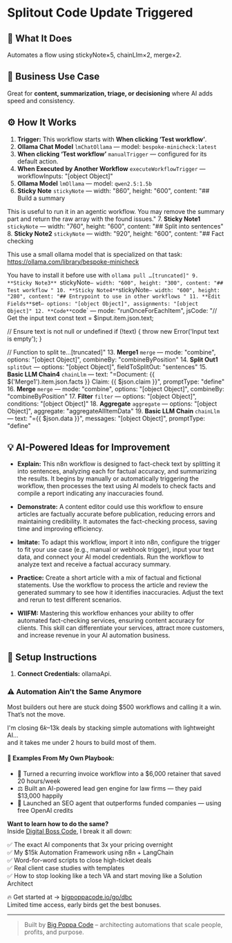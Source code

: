 # Splitout Code Update Triggered
## 🚀 What It Does
Automates a flow using stickyNote×5, chainLlm×2, merge×2.

## 💼 Business Use Case
Great for **content, summarization, triage, or decisioning** where AI adds speed and consistency.

## ⚙️ How It Works
1. **Trigger:** This workflow starts with **When clicking ‘Test workflow’**.
2. **Ollama Chat Model** `lmChatOllama` — model: `bespoke-minicheck:latest`
3. **When clicking ‘Test workflow’** `manualTrigger` — configured for its default action.
4. **When Executed by Another Workflow** `executeWorkflowTrigger` — workflowInputs: "[object Object]"
5. **Ollama Model** `lmOllama` — model: `qwen2.5:1.5b`
6. **Sticky Note** `stickyNote` — width: "860", height: "600", content: "## Build a summary

This is useful to run it in an agentic workflow. You may remove the summary part and return the raw array with the found issues."
7. **Sticky Note1** `stickyNote` — width: "760", height: "600", content: "## Split into sentences"
8. **Sticky Note2** `stickyNote` — width: "920", height: "600", content: "## Fact checking

This use a small ollama model that is specialized on that task: https://ollama.com/library/bespoke-minicheck

You have to install it before use with `ollama pull …[truncated]"
9. **Sticky Note3** `stickyNote` — width: "600", height: "300", content: "## Test workflow
"
10. **Sticky Note4** `stickyNote` — width: "600", height: "280", content: "## Entrypoint to use in other workflows
"
11. **Edit Fields** `set` — options: "[object Object]", assignments: "[object Object]"
12. **Code** `code` — mode: "runOnceForEachItem", jsCode: "// Get the input text
const text = $input.item.json.text;

// Ensure text is not null or undefined
if (!text) {
  throw new Error('Input text is empty');
}

// Function to split te…[truncated]"
13. **Merge1** `merge` — mode: "combine", options: "[object Object]", combineBy: "combineByPosition"
14. **Split Out1** `splitOut` — options: "[object Object]", fieldToSplitOut: "sentences"
15. **Basic LLM Chain4** `chainLlm` — text: "=Document: {{ $('Merge1').item.json.facts }}
Claim: {{ $json.claim }}", promptType: "define"
16. **Merge** `merge` — mode: "combine", options: "[object Object]", combineBy: "combineByPosition"
17. **Filter** `filter` — options: "[object Object]", conditions: "[object Object]"
18. **Aggregate** `aggregate` — options: "[object Object]", aggregate: "aggregateAllItemData"
19. **Basic LLM Chain** `chainLlm` — text: "={{ $json.data }}", messages: "[object Object]", promptType: "define"

## 💡 AI-Powered Ideas for Improvement
- **Explain:** This n8n workflow is designed to fact-check text by splitting it into sentences, analyzing each for factual accuracy, and summarizing the results. It begins by manually or automatically triggering the workflow, then processes the text using AI models to check facts and compile a report indicating any inaccuracies found.

- **Demonstrate:** A content editor could use this workflow to ensure articles are factually accurate before publication, reducing errors and maintaining credibility. It automates the fact-checking process, saving time and improving efficiency.

- **Imitate:** To adapt this workflow, import it into n8n, configure the trigger to fit your use case (e.g., manual or webhook trigger), input your text data, and connect your AI model credentials. Run the workflow to analyze text and receive a factual accuracy summary.

- **Practice:** Create a short article with a mix of factual and fictional statements. Use the workflow to process the article and review the generated summary to see how it identifies inaccuracies. Adjust the text and rerun to test different scenarios.

- **WIIFM:** Mastering this workflow enhances your ability to offer automated fact-checking services, ensuring content accuracy for clients. This skill can differentiate your services, attract more customers, and increase revenue in your AI automation business.

## 🔧 Setup Instructions
1. **Connect Credentials:** ollamaApi.

### ⚠️ Automation Ain’t the Same Anymore

Most builders out here are stuck doing $500 workflows and calling it a win.  
That’s not the move.  

I'm closing $6k–$13k deals by stacking simple automations with lightweight AI...  
and it takes me under 2 hours to build most of them.

#### 🧠 Examples From My Own Playbook:
- 🔁 Turned a recurring invoice workflow into a $6,000 retainer that saved 20 hours/week  
- ⚖️ Built an AI-powered lead gen engine for law firms — they paid $13,000 happily  
- 🚀 Launched an SEO agent that outperforms funded companies — using free OpenAI credits  

**Want to learn how to do the same?**  
Inside [Digital Boss Code](https://bigpoppacode.io/go/dbc), I break it all down:

✅ The exact AI components that 3x your pricing overnight  
✅ My $15k Automation Framework using n8n + LangChain  
✅ Word-for-word scripts to close high-ticket deals  
✅ Real client case studies with templates  
✅ How to stop looking like a tech VA and start moving like a Solution Architect  

🔥 Get started at → [bigpoppacode.io/go/dbc](https://bigpoppacode.io/go/dbc)  
Limited time access, early birds get the best bonuses.

---
> Built by [Big Poppa Code](https://bigpoppacode.io) – architecting automations that scale people, profits, and purpose.
